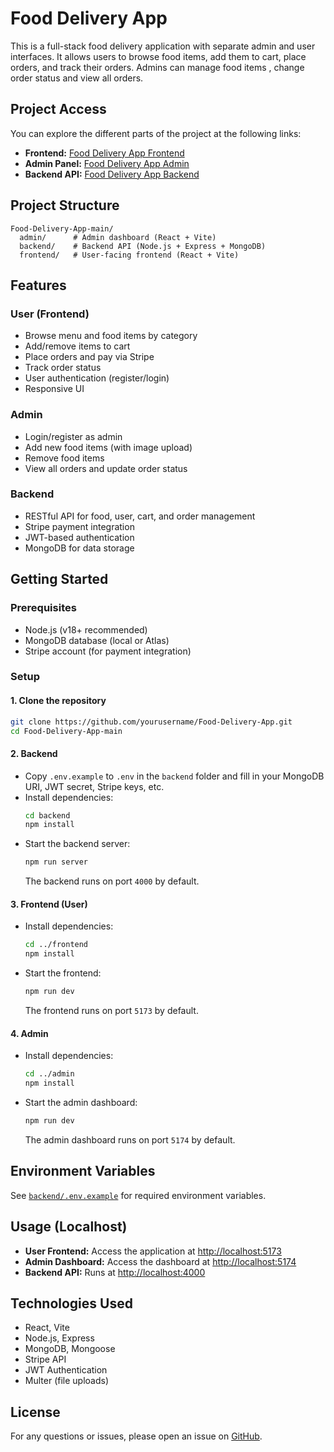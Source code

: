 # Food Delivery App

This is a full-stack food delivery application with separate admin and user interfaces. It allows users to browse food items, add them to cart, place orders, and track their orders. Admins can manage food items , change order status and view all orders.

## Project Access

You can explore the different parts of the project at the following links:

- **Frontend:** [Food Delivery App Frontend](https://food-delivery-app-frontend-196z.onrender.com)  
- **Admin Panel:** [Food Delivery App Admin](https://food-delivery-app-admin-tar4.onrender.com)  
- **Backend API:** [Food Delivery App Backend](https://food-delivery-app-backend-nu1i.onrender.com)  

## Project Structure

```
Food-Delivery-App-main/
  admin/      # Admin dashboard (React + Vite)
  backend/    # Backend API (Node.js + Express + MongoDB)
  frontend/   # User-facing frontend (React + Vite)
```

## Features

### User (Frontend)
- Browse menu and food items by category
- Add/remove items to cart
- Place orders and pay via Stripe
- Track order status
- User authentication (register/login)
- Responsive UI

### Admin
- Login/register as admin
- Add new food items (with image upload)
- Remove food items
- View all orders and update order status

### Backend
- RESTful API for food, user, cart, and order management
- Stripe payment integration
- JWT-based authentication
- MongoDB for data storage

## Getting Started

### Prerequisites
- Node.js (v18+ recommended)
- MongoDB database (local or Atlas)
- Stripe account (for payment integration)

### Setup

#### 1. Clone the repository
```sh
git clone https://github.com/yourusername/Food-Delivery-App.git
cd Food-Delivery-App-main
```

#### 2. Backend
- Copy `.env.example` to `.env` in the `backend` folder and fill in your MongoDB URI, JWT secret, Stripe keys, etc.
- Install dependencies:
  ```sh
  cd backend
  npm install
  ```
- Start the backend server:
  ```sh
  npm run server
  ```
  The backend runs on port `4000` by default.

#### 3. Frontend (User)
- Install dependencies:
  ```sh
  cd ../frontend
  npm install
  ```
- Start the frontend:
  ```sh
  npm run dev
  ```
  The frontend runs on port `5173` by default.

#### 4. Admin
- Install dependencies:
  ```sh
  cd ../admin
  npm install
  ```
- Start the admin dashboard:
  ```sh
  npm run dev
  ```
  The admin dashboard runs on port `5174` by default.

## Environment Variables

See [`backend/.env.example`](backend/.env.example) for required environment variables.

## Usage (Localhost)

- **User Frontend:** Access the application at [http://localhost:5173](http://localhost:5173)  
- **Admin Dashboard:** Access the dashboard at [http://localhost:5174](http://localhost:5174)  
- **Backend API:** Runs at [http://localhost:4000](http://localhost:4000)  


## Technologies Used

- React, Vite
- Node.js, Express
- MongoDB, Mongoose
- Stripe API
- JWT Authentication
- Multer (file uploads)

## License
For any questions or issues, please open an issue on [GitHub](https://github.com/samarmeena9920/Food-Delivery-App-main).
